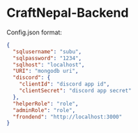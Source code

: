 # CraftNepal-Backend
Config.json format:
```json
{
  "sqlusername": "subu",
  "sqlpassword": "1234",
  "sqlhost": "localhost",
  "URI": "mongodb uri",
  "discord": {
    "clientId": "discord app id",
    "clientSecret": "discord app secret"
  },
  "helperRole": "role",
  "adminRole": "role",
  "frondend": "http://localhost:3000"
}

```
